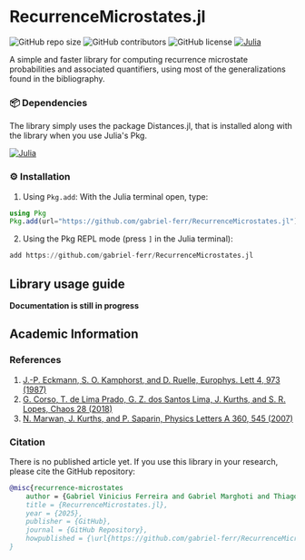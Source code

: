 # RecurrenceMicrostates.jl

![GitHub repo size](https://img.shields.io/github/repo-size/gabriel-ferr/RecurrenceMicrostates.jl)
![GitHub contributors](https://img.shields.io/github/contributors/gabriel-ferr/RecurrenceMicrostates.jl)
![GitHub license](https://img.shields.io/github/license/gabriel-ferr/RecurrenceMicrostates.jl)
[![Julia](https://img.shields.io/badge/Julia-1.8%2B-blue?logo=julia)](https://julialang.org/)

A simple and faster library for computing recurrence microstate probabilities and associated quantifiers, using most of the generalizations found in the bibliography.

### 📦 Dependencies

The library simply uses the package Distances.jl, that is installed along with the library when you use Julia's Pkg.

[![Julia](https://img.shields.io/badge/Julia-Package-red?logo=julia)](https://juliahub.com/ui/Packages/Distances)


### ⚙️ Installation

1. Using `Pkg.add`:
  With the Julia terminal open, type:

```julia
using Pkg
Pkg.add(url="https://github.com/gabriel-ferr/RecurrenceMicrostates.jl")
```

2. Using the Pkg REPL mode (press `]` in the Julia terminal):

```julia
add https://github.com/gabriel-ferr/RecurrenceMicrostates.jl
```


## Library usage guide

**Documentation is still in progress**



## Academic Information

###  References
1. [J.-P. Eckmann, S. O. Kamphorst, and D. Ruelle, Europhys. Lett 4, 973 (1987)](https://iopscience.iop.org/article/10.1209/0295-5075/4/9/004)
2. [G. Corso, T. de Lima Prado, G. Z. dos Santos Lima, J. Kurths, and S. R. Lopes, Chaos 28 (2018)](https://repositorio.ufrn.br/bitstream/123456789/30826/1/QuantifyingEntropyUsing_Lima_2018.pdf)
3. [N. Marwan, J. Kurths, and P. Saparin, Physics Letters A 360, 545 (2007)](https://www.sciencedirect.com/science/article/pii/S0375960106013089)

###  Citation
There is no published article yet. If you use this library in your research, please cite the GitHub repository:
```bibtex
@misc{recurrence-microstates
    author = {Gabriel Vinicius Ferreira and Gabriel Marghoti and Thiago de Lima Prado and Sérgio Roberto Lopes},
    title = {RecurrenceMicrostates.jl},
    year = {2025},
    publisher = {GitHub},
    journal = {GitHub Repository},
    howpublished = {\url{https://github.com/gabriel-ferr/RecurrenceMicrostates.jl}}
}
```

